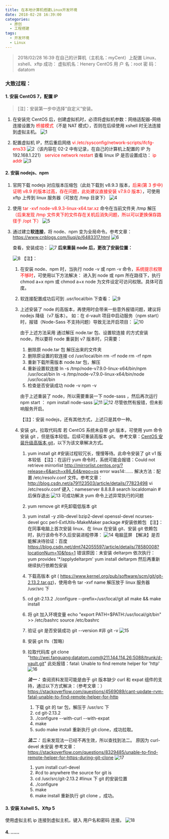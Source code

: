 ```yaml
---
title: 在本地计算机搭建Linux开发环境
date: 2018-02-28 16:39:00
categories:
  - 原创
  - 工程搭建
tags:
  - 开发环境
  - Linux
---
```


> 2018/02/28 16:39 在自己的计算机（主机名：myCent）上配置 Linux、xshell、xftp 成功：
> 虚拟机名：Henery CentOS
> 用 户 名：root
> 密 码：datatom

### 大致过程：

#### 1. 安装 CentOS 7，配置 IP

> [注]：安装第一步中选择“自定义”安装。

1. 在安装完 CentOS 后，创建虚拟机时，必须将虚拟机参数：网络适配器-网络连接设置为 <font color="red">桥接模式</font>（不是 NAT 模式），否则在后续使用 xshell 时无法连接到虚拟主机。
![1](../images/linux-environment/01.png)

2. 配置虚拟机 IP，然后重启网络
   <font color="red">vi /etc/sysconfig/network-scripts/ifcfg-ens33</font>
   ![2](../images/linux-environment/02.png)（该内容在 02-2 中有记录，在自己的计算机上配置的 IP 为 192.168.1.221）
   <font color="red">service network restart</font>
   查看 linux IP 是否设置成功：
   <font color="red">ip addr</font>
   ![3](../images/linux-environment/03.png)

#### 2. 安装 nodejs、npm

1. 官网下载 nodejs 对应版本压缩包（此处下载到 v8.9.3 版本，<font color="red">后来(第 3 步中)证明 v8.9 的版本过高，存在问题，此处建议直接安装 v7.9.0 版本）</font>，可使用 xftp 上传到 linux 服务器（可放在 /tmp 目录下）
![4](../images/linux-environment/04.png)

2. 使用 <font color="red">tar -xvf node-v8.9.3-linux-x64.tar.xz</font> 命令在当前文件夹 /tmp 解压 <font color="red">（后来发现 /tmp 文件夹下的文件存在关机后消失问题，所以可以更换保存路径于 /opt 下）</font>
![5](../images/linux-environment/05.png)

3.  通过建立**软连接**，将 node、npm 变为全局命令。参考文章：https://www.cnblogs.com/liuqi/p/6483317.html
![6](../images/linux-environment/06.png)

    查看，安装成功：
    ![7](../images/linux-environment/07.png)
    **后来重装 node 后，更改了安装位置：**

    ![8](../images/linux-environment/08.png)
    【注】：

    1.  在安装 node、npm 时，当执行 node -v 或 npm -v 命令，<font color="red">系统提示权限不够时</font>，可使用以下方法解决：
        进入到 node 或 npm 所在路径下，执行 chmod a+x npm 或 chmod a+x node 为文件设定可访问权限。具体可百度。

    2.  软连接配置成功后可到 .usr/local/bin 下查看：
        ![9](../images/linux-environment/09.png)

    3.  上述安装了 node 的高版本，再使用时会带来一些意外报错问题，建议将 nodejs 降级（v7 版本）。
        如：在 d-vault 项目中启动服务（npm start）时，报错（Node-Sass 不支持问题）导致无法开启项目：
        ![10](../images/linux-environment/10.png)

        由于上述方法采用 通过解压 node.tar 包、设置软连接 的方式安装 node，所以要将 node 重装到 v7 版本时，只需要：

        1. 删除原 node.tar 包 解压出来的文件夹
        2. 删除原设置的软连接
           cd /usr/local/bin
           rm -rf node
           rm -rf npm
        3. 重新下载所需版本 node.tar 包，解压
        4. 重新设置软连接
           ln -s /tmp/node-v7.9.0-linux-x64/bin/npm /usr/local/bin
           ln -s /tmp/node-v7.9.0-linux-x64/bin/node /usr/local/bin
        5. 检查是否安装成功
           node -v
           npm -v

        由于上述重装了 node，所以需要重装一下 node-sass ，然后再次运行 npm start ：
        npm install node-sass
        ![11](../images/linux-environment/11.png)
        ![12](../images/linux-environment/12.png)
        尽管依然有报错，但未影响服务开启。

        【注】：安装 nodejs，还有其他方式，上述只是其中一种。

    4.  安装 git，拉取代码库
        若 CentOS 系统未自带 git 版本，可使用 yum 命令安装 git ，但是版本较低。后续可重装高版本 git。
        参考文章：[CentOS 安装升级高版本 git](http://blog.csdn.net/lianxiaopang/article/details/78501569)，以下为该文章解决方式。

        1. yum install git #安装过程较冗长，慢慢等待。此命令安装了 git v1 版本较低
      【注】：在运行 yum 命令时，系统可能会报错：Could not retrieve mirrorlist http://mirrorlist.centos.org/?release=6&arch=x86_64&repo=os error was14:......
      解决方法：配置 /etc/resolv.conf 文件。参考文章：http://blog.csdn.net/a791123503/article/details/77823498
      vi /etc/resolv.conf
      键入：nameserver 8.8.8.8
      search localdomain #后保存退出
      ![13](../images/linux-environment/13.png)
      可成功解决 yum 命令上述异常执行的问题

        2. yum remove git #先卸载低版本 git
        3. yum install -y zlib-devel bzip2-devel openssl-devel ncurses-devel gcc perl-ExtUtils-MakeMaker package #安装依赖包
            【注】：在同事电脑上首次安装 linux、在 linux 在安装 git、安装 git 依赖包时，执行该命令不久后安装进程停滞：
            ![14](../images/linux-environment/14.jpg)
            电脑蓝屏
            【解决】是否能解决待验证：百度 https://blog.csdn.net/dmt742055597/article/details/78580008?locationNum=10&fps=1
            错误原因：未安装 deltarpm
            依次执行：
            yum provides '\*/applydeltarpm'
            yum install deltarpm
            然后再重新继续执行依赖包安装

        4.  下载高版本 git ( https://www.kernel.org/pub/software/scm/git/git-2.13.2.tar.gz)，使用命令 tar -xvf name 解压放于 linux 服务器 /usr/src 下
        5.  cd git-2.13.2
            ./configure --prefix=/usr/local/git all
            make && make install
        6.  将 git 加入环境变量
            echo "export PATH=\$PATH:/usr/local/git/bin" >> /etc/bashrc
            source /etc/bashrc
        7.  验证 git 是否安装成功
            git --version #非 git -v
            ![15](../images/linux-environment/15.png)

        8.  安装 git lfs（暂略）
        9.  拉取代码库
            git clone "http://wei.fanguang:datatom.com@211.144.114.26:5088/trunk/d-vault.git"
            此处报错：fatal: Unable to find remote helper for 'http'
            ![16](../images/linux-environment/16.png)

            ***法一：***
            查阅资料发现可能是由于 git 版本缺少 curl 和 expat 组件的支持，通过以下方式解决：（参考文章：）
            https://stackoverflow.com/questions/4569089/cant-update-rvm-fatal-unable-to-find-remote-helper-for-http
            1.  下载 git 的 tar 包，解压于 /usr/src 下
            2.  cd git-2.13.2
            3.  ./configure --with-curl --with-expat
            4.  make
            5.  sudo make install
            重新执行 git clone，成功拉取。

            ***法二：***
            后来发现法一已经不再生效，所以查找到法二。
            原因为 curl-devel 未安装
            参考文章：https://stackoverflow.com/questions/8329485/unable-to-find-remote-helper-for-https-during-git-clone
            ![17](../images/linux-environment/17.png)

            1.  yum install curl-devel
            2.  #cd to anywhere the source for git is
            3.  cd /usr/src/git-2.13.2 #linux 下 git 的安装位置
            4.  ./configure
            5.  make
            6.  make install
                重新执行 git clone ，成功。

#### 3. 安装 Xshell 5、Xftp 5

使用虚拟主机 ip 连接到虚拟主机，键入 用户名和密码 连接。
![18](../images/linux-environment/18.png)

#### 4. ......
